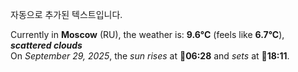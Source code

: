 
자동으로 추가된 텍스트입니다.

<!--START_SECTION:weather:moscow-->
Currently in **Moscow** (RU), the weather is: **9.6°C** (feels like **6.7°C**), ***scattered clouds***<br/>
On *September 29, 2025*, the *sun rises* at 🌅**06:28** and *sets* at 🌇**18:11**.
<!--END_SECTION:weather-->
